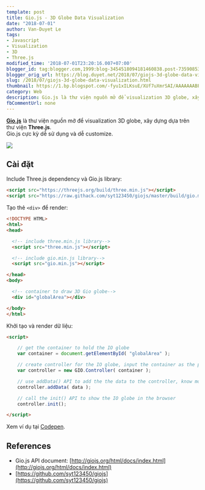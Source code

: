 ```yaml
---
template: post
title: Gio.js - 3D Globe Data Visualization
date: "2018-07-01"
author: Van-Duyet Le
tags:
- Javascript
- Visualization
- 3D
- Three.js
modified_time: '2018-07-01T23:20:16.007+07:00'
blogger_id: tag:blogger.com,1999:blog-3454518094181460838.post-7359085333120004671
blogger_orig_url: https://blog.duyet.net/2018/07/giojs-3d-globe-data-visualization.html
slug: /2018/07/giojs-3d-globe-data-visualization.html
thumbnail: https://1.bp.blogspot.com/-fyu1xILKsuE/XUf7uXmrSAI/AAAAAAABFMw/FPCRz3qQR8k7_8iIPSoRkm-zBslPkdFDwCLcBGAs/s1600/Screen%2BShot%2B2019-08-05%2Bat%2B4.49.34%2BPM.png
category: Web
description: Gio.js là thư viện nguồn mở để visualization 3D globe, xây dựng dựa trên thư viện **Three.js**. Gio.js cực kỳ dễ sử dụng và dễ customize.
fbCommentUrl: none
---
```


**[Gio.js](https://github.com/syt123450/giojs)** là thư viện nguồn mở để visualization 3D globe, xây dựng dựa trên thư viện **Three.js**.  
Gio.js cực kỳ dễ sử dụng và dễ customize.  

![](https://1.bp.blogspot.com/-fyu1xILKsuE/XUf7uXmrSAI/AAAAAAABFMw/FPCRz3qQR8k7_8iIPSoRkm-zBslPkdFDwCLcBGAs/s1600/Screen%2BShot%2B2019-08-05%2Bat%2B4.49.34%2BPM.png)


## Cài đặt

Include Three.js dependency và Gio.js library:  
  
```html
<script src="https://threejs.org/build/three.min.js"></script>
<script src="https://raw.githack.com/syt123450/giojs/master/build/gio.min.js"></script>
```

  
Tạo thẻ `<div>` để render:  
  

```html
<!DOCTYPE HTML>
<html>
<head>

  <!-- include three.min.js library-->
  <script src="three.min.js"></script>

  <!-- include gio.min.js library-->
  <script src="gio.min.js"></script>

</head>
<body>

  <!-- container to draw 3D Gio globe-->
  <div id="globalArea"></div>

</body>
</html>
```
  
Khởi tạo và render dữ liệu:  
  

```html
<script>

    // get the container to hold the IO globe
    var container = document.getElementById( "globalArea" );

    // create controller for the IO globe, input the container as the parameter
    var controller = new GIO.Controller( container );

    // use addData() API to add the the data to the controller, know more about data format check out documentation about data: http://giojs.org/html/docs/dataIntro.html
    controller.addData( data );

    // call the init() API to show the IO globe in the browser
    controller.init();

</script>
```

  
Xem ví dụ tại [Codepen](https://codepen.io/syt123450/pen/VXNdgM).  

## References

*   Gio.js API document: [http://giojs.org/html/docs/index.html](http://giojs.org/html/docs/index.html)
*   [https://github.com/syt123450/giojs](https://github.com/syt123450/giojs)